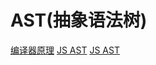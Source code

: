 # AST(抽象语法树)
[编译器原理](https://github.com/jamiebuilds/the-super-tiny-compiler)
[JS AST](https://www.manongdao.com/article-2418981.html)
[JS AST](https://segmentfault.com/a/1190000017992387)
